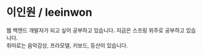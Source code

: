 <h1>이인원 / leeinwon</h1>
웹 백엔드 개발자가 되고 싶어 공부하고 있습니다. 지금은 스프링 위주로 공부하고 있습니다.<br>
취미로는 음악감상, 프라모델, 키보드, 등산이 있습니다.<br>
<p></p>
